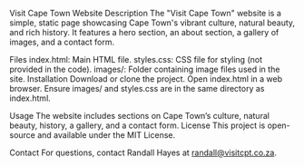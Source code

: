 Visit Cape Town Website
Description
The "Visit Cape Town" website is a simple, static page showcasing Cape Town's vibrant culture, natural beauty, and rich history. It features a hero section, an about section, a gallery of images, and a contact form.

Files
index.html: Main HTML file.
styles.css: CSS file for styling (not provided in the code).
images/: Folder containing image files used in the site.
Installation
Download or clone the project.
Open index.html in a web browser.
Ensure images/ and styles.css are in the same directory as index.html.

Usage
The website includes sections on Cape Town’s culture, natural beauty, history, a gallery, and a contact form.
License
This project is open-source and available under the MIT License.

Contact
For questions, contact Randall Hayes at randall@visitcpt.co.za.
